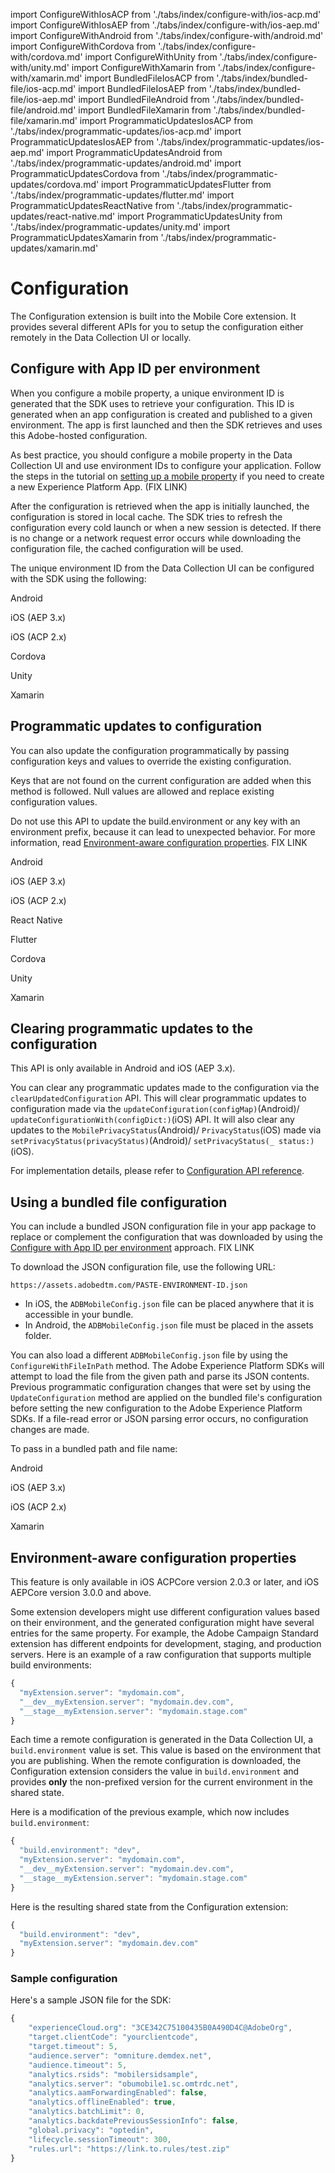 import ConfigureWithIosACP from './tabs/index/configure-with/ios-acp.md'
import ConfigureWithIosAEP from './tabs/index/configure-with/ios-aep.md'
import ConfigureWithAndroid from './tabs/index/configure-with/android.md'
import ConfigureWithCordova from './tabs/index/configure-with/cordova.md'
import ConfigureWithUnity from './tabs/index/configure-with/unity.md'
import ConfigureWithXamarin from './tabs/index/configure-with/xamarin.md'
import BundledFileIosACP from './tabs/index/bundled-file/ios-acp.md'
import BundledFileIosAEP from './tabs/index/bundled-file/ios-aep.md'
import BundledFileAndroid from './tabs/index/bundled-file/android.md'
import BundledFileXamarin from './tabs/index/bundled-file/xamarin.md'
import ProgrammaticUpdatesIosACP from './tabs/index/programmatic-updates/ios-acp.md'
import ProgrammaticUpdatesIosAEP from './tabs/index/programmatic-updates/ios-aep.md'
import ProgrammaticUpdatesAndroid from './tabs/index/programmatic-updates/android.md'
import ProgrammaticUpdatesCordova from './tabs/index/programmatic-updates/cordova.md'
import ProgrammaticUpdatesFlutter from './tabs/index/programmatic-updates/flutter.md'
import ProgrammaticUpdatesReactNative from './tabs/index/programmatic-updates/react-native.md'
import ProgrammaticUpdatesUnity from './tabs/index/programmatic-updates/unity.md'
import ProgrammaticUpdatesXamarin from './tabs/index/programmatic-updates/xamarin.md'

# Configuration

The Configuration extension is built into the Mobile Core extension. It provides several different APIs for you to setup the configuration either remotely in the Data Collection UI or locally.

## Configure with App ID per environment

When you configure a mobile property, a unique environment ID is generated that the SDK uses to retrieve your configuration. This ID is generated when an app configuration is created and published to a given environment. The app is first launched and then the SDK retrieves and uses this Adobe-hosted configuration.

<InlineAlert variant="success" slots="text"/>

As best practice, you should configure a mobile property in the Data Collection UI and use environment IDs to configure your application. Follow the steps in the tutorial on [setting up a mobile property](https://aep-sdks.gitbook.io/docs/getting-started/create-a-mobile-property) if you need to create a new Experience Platform App. (FIX LINK)

After the configuration is retrieved when the app is initially launched, the configuration is stored in local cache. The SDK tries to refresh the configuration every cold launch or when a new session is detected. If there is no change or a network request error occurs while downloading the configuration file, the cached configuration will be used.

The unique environment ID from the Data Collection UI can be configured with the SDK using the following:

<TabsBlock orientation="horizontal" slots="heading, content" repeat="6"/>

Android

<ConfigureWithAndroid/>

iOS (AEP 3.x)

<ConfigureWithIosAEP/>

iOS (ACP 2.x)

<ConfigureWithIosACP/>

Cordova

<ConfigureWithCordova/>

Unity

<ConfigureWithUnity/>

Xamarin

<ConfigureWithXamarin/>

## Programmatic updates to configuration

You can also update the configuration programmatically by passing configuration keys and values to override the existing configuration.

<InlineAlert variant="info" slots="text"/>

Keys that are not found on the current configuration are added when this method is followed. Null values are allowed and replace existing configuration values.

<InlineAlert variant="warning" slots="text"/>

Do not use this API to update the build.environment or any key with an environment prefix, because it can lead to unexpected behavior. For more information, read [Environment-aware configuration properties](./#environment-aware-configuration-properties). FIX LINK

<TabsBlock orientation="horizontal" slots="heading, content" repeat="8"/>

Android

<ProgrammaticUpdatesAndroid/>

iOS (AEP 3.x)

<ProgrammaticUpdatesIosAEP/>

iOS (ACP 2.x)

<ProgrammaticUpdatesIosACP/>

React Native

<ProgrammaticUpdatesReactNative/>

Flutter

<ProgrammaticUpdatesFlutter/>

Cordova

<ProgrammaticUpdatesCordova/>

Unity

<ProgrammaticUpdatesUnity/>

Xamarin

<ProgrammaticUpdatesXamarin/>

## Clearing programmatic updates to the configuration

<InlineAlert variant="info" slots="text"/>

This API is only available in Android and iOS (AEP 3.x).

You can clear any programmatic updates made to the configuration via the `clearUpdatedConfiguration` API. This will clear programmatic updates to configuration made via the `updateConfiguration(configMap)`(Android)/ `updateConfigurationWith(configDict:)`(iOS) API. It will also clear any updates to the `MobilePrivacyStatus`(Android)/ `PrivacyStatus`(iOS)  made via `setPrivacyStatus(privacyStatus)`(Android)/ `setPrivacyStatus(_ status:)`(iOS).

For implementation details, please refer to [Configuration API reference](./api-reference.md#clearUpdatedConfiguration).

## Using a bundled file configuration

You can include a bundled JSON configuration file in your app package to replace or complement the configuration that was downloaded by using the [Configure with App ID per environment](./#configure-with-app-id-per-environment) approach. FIX LINK

To download the JSON configuration file, use the following URL:

`https://assets.adobedtm.com/PASTE-ENVIRONMENT-ID.json`

* In iOS, the `ADBMobileConfig.json` file can be placed anywhere that it is accessible in your bundle.
* In Android, the `ADBMobileConfig.json` file must be placed in the assets folder.

You can also load a different `ADBMobileConfig.json` file by using the `ConfigureWithFileInPath` method. The Adobe Experience Platform SDKs will attempt to load the file from the given path and parse its JSON contents. Previous programmatic configuration changes that were set by using the `UpdateConfiguration` method are applied on the bundled file's configuration before setting the new configuration to the Adobe Experience Platform SDKs. If a file-read error or JSON parsing error occurs, no configuration changes are made.

To pass in a bundled path and file name:

<TabsBlock orientation="horizontal" slots="heading, content" repeat="4"/>

Android

<BundledFileAndroid/>

iOS (AEP 3.x)

<BundledFileIosAEP/>

iOS (ACP 2.x)

<BundledFileIosACP/>

Xamarin

<BundledFileXamarin/>

## Environment-aware configuration properties

<InlineAlert variant="info" slots="text"/>

This feature is only available in iOS ACPCore version 2.0.3 or later, and iOS AEPCore version 3.0.0 and above.

Some extension developers might use different configuration values based on their environment, and the generated configuration might have several entries for the same property. For example, the Adobe Campaign Standard extension has different endpoints for development, staging, and production servers. Here is an example of a raw configuration that supports multiple build environments:

```javascript
{
  "myExtension.server": "mydomain.com",
  "__dev__myExtension.server": "mydomain.dev.com",
  "__stage__myExtension.server": "mydomain.stage.com"
}
```

<InlineAlert variant="success" slots="text"/>

Each time a remote configuration is generated in the Data Collection UI, a `build.environment` value is set. This value is based on the environment that you are publishing. When the remote configuration is downloaded, the Configuration extension considers the value in `build.environment` and provides **only** the non-prefixed version for the current environment in the shared state.

Here is a modification of the previous example, which now includes `build.environment`:

```javascript
{
  "build.environment": "dev",
  "myExtension.server": "mydomain.com",
  "__dev__myExtension.server": "mydomain.dev.com",
  "__stage__myExtension.server": "mydomain.stage.com"
}
```

Here is the resulting shared state from the Configuration extension:

```javascript
{
  "build.environment": "dev",
  "myExtension.server": "mydomain.dev.com"  
}
```

### Sample configuration

Here's a sample JSON file for the SDK:

```javascript
{
    "experienceCloud.org": "3CE342C75100435B0A490D4C@AdobeOrg",  
    "target.clientCode": "yourclientcode",  
    "target.timeout": 5,  
    "audience.server": "omniture.demdex.net",  
    "audience.timeout": 5,  
    "analytics.rsids": "mobilersidsample",  
    "analytics.server": "obumobile1.sc.omtrdc.net",  
    "analytics.aamForwardingEnabled": false,  
    "analytics.offlineEnabled": true,  
    "analytics.batchLimit": 0,  
    "analytics.backdatePreviousSessionInfo": false,
    "global.privacy": "optedin",  
    "lifecycle.sessionTimeout": 300,  
    "rules.url": "https://link.to.rules/test.zip"
}
```

